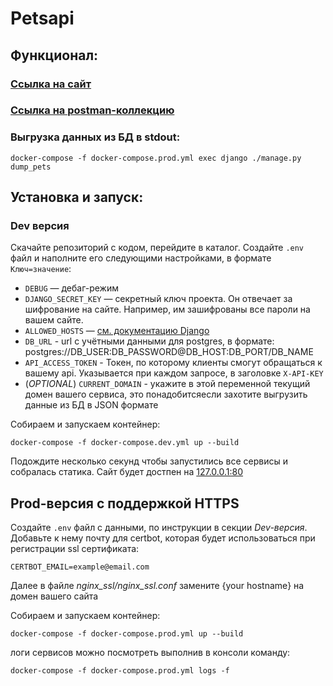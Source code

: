 # Petsapi

## Функционал:

### [Ссылка на сайт](https://iterekhov.ru/api/v1/pets/)
### [Ссылка на postman-коллекцию](https://www.postman.com/navigation-astronaut-23060129/workspace/iterekhov/collection/24836864-91b9988a-6000-47e6-9467-66e759f0b10d?action=share&creator=24836864)
### Выгрузка данных из БД в stdout:
```
docker-compose -f docker-compose.prod.yml exec django ./manage.py dump_pets
```

## Установка и запуск:

### Dev версия

Скачайте репозиторий с кодом, перейдите в каталог. Создайте `.env` файл и наполните его следующими настройками, в формате `Ключ=значение`:

- `DEBUG` — дебаг-режим
- `DJANGO_SECRET_KEY` — секретный ключ проекта. Он отвечает за шифрование на сайте. Например, им зашифрованы все пароли на вашем сайте.
- `ALLOWED_HOSTS` — [см. документацию Django](https://docs.djangoproject.com/en/3.1/ref/settings/#allowed-hosts)
- `DB_URL` - url с учётными данными для postgres, в формате: postgres://DB_USER:DB_PASSWORD@DB_HOST:DB_PORT/DB_NAME
- `API_ACCESS_TOKEN` - Токен, по которому клиенты смогут обращаться к вашему api. Указывается при каждом запросе, в заголовке `X-API-KEY`
- (*OPTIONAL*) `CURRENT_DOMAIN` - укажите в этой переменной текущий домен вашего сервиса, это понадобитсяесли захотите выгрузить данные из БД в JSON формате

Собираем и запускаем контейнер:
```
docker-compose -f docker-compose.dev.yml up --build
```
Подождите несколько секунд чтобы запустились все сервисы и собралась статика. Сайт будет достпен на [127.0.0.1:80](https://127.0.0.1:80)

## Prod-версия c поддержкой HTTPS
Создайте `.env` файл с данными, по инструкции в секции *Dev-версия*. Добавьте к нему почту для certbot, которая будет использоваться при регистрации ssl сертификата:
```
CERTBOT_EMAIL=example@email.com
```
Далее в файле *nginx_ssl/nginx_ssl.conf* замените {your hostname} на домен вашего сайта

Собираем и запускаем контейнер:
```
docker-compose -f docker-compose.prod.yml up --build
```
логи сервисов можно посмотреть выполнив в консоли команду:
```
docker-compose -f docker-compose.prod.yml logs -f
```
